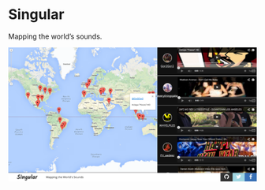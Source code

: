 Singular
========

Mapping the world’s sounds.

![logo](https://github.com/karan/Singular/raw/master/screen.png)
